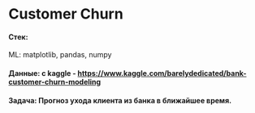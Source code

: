 # Customer Churn

#### Стек:

ML: matplotlib, pandas, numpy

#### Данные: с kaggle - https://www.kaggle.com/barelydedicated/bank-customer-churn-modeling

#### Задача: Прогноз ухода клиента из банка в ближайшее время.
